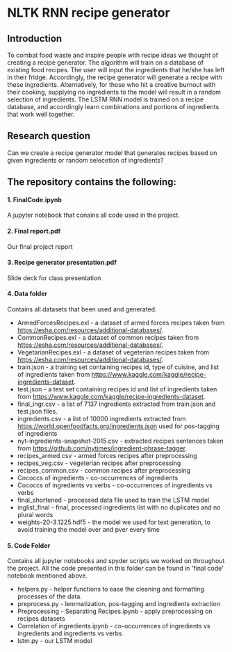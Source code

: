 # NLTK RNN recipe generator

## Introduction
To combat food waste and inspire people with recipe ideas we thought of creating a recipe generator. The algorithm will train on a database of existing food recipes. The user will input the ingredients that he/she has left in their fridge. Accordingly, the recipe generator will generate a recipe with these ingredients. Alternatively, for those who hit a creative burnout with their cooking, supplying no ingredients to the model will result in a random selection of ingredients. The LSTM RNN model is trained on a recipe database, and accordingly learn combinations and portions of ingredients that work well together. 

 
## Research question
Can we create a recipe generator model that generates recipes based on given ingredients or random selecetion of ingredients?


## The repository contains the following:

#### 1. FinalCode.ipynb
A jupyter notebook that conains all code used in the project. 

#### 2. Final report.pdf
Our final project report 

#### 3. Recipe generator presentation.pdf
Slide deck for class presentation

#### 4. Data folder
Contains all datasets that been used and generated.
- ArmedForcesRecipes.exl - a dataset of armed forces recipes taken from https://esha.com/resources/additional-databases/.
- CommonRecipes.exl - a dataset of common recipes taken from https://esha.com/resources/additional-databases/.
- VegetarianRecipes.exl - a dataset of vegeterian recipes taken from https://esha.com/resources/additional-databases/.
- train.json - a training set containing recipes id, type of cuisine, and list of ingredients taken from https://www.kaggle.com/kaggle/recipe-ingredients-dataset.
- test.json - a test set containing recipes id and list of ingredients taken from https://www.kaggle.com/kaggle/recipe-ingredients-dataset.
- final_ingr.csv - a list of 7137 ingredients extracted from train.json and test.json files.
- ingredients.csv - a list of 10000 ingredients extracted from https://world.openfoodfacts.org/ingredients.json used for pos-tagging of ingredients
- nyt-ingredients-snapshot-2015.csv - extracted recipes sentences taken from https://github.com/nytimes/ingredient-phrase-tagger.
- recipes_armed.csv - armed forces recipes after preprocessing
- recipes_veg.csv - vegeterian recipes after preprocessing
- recipes_common.csv - common recipes after preprocessing
- Cococcs of ingredients - co-occurrences of ingredients 
- Cococcs of ingredients vs verbs - co-occurrences of ingredients vs verbs
- final_shortened - processed data file used to train the LSTM model
- inglist_final - final, processed ingredients list with no duplicates and no plural words
- weights-20-3.1225.hdf5 - the model we used for text generation, to avoid training the model over and pver every time

#### 5. Code Folder
Contains all jupyter notebooks and spyder scripts we worked on throughout the project. All the code presented in this folder can be found in 'final code' notebook mentioned above.
- helpers.py - helper functions to ease the cleaning and formatting processes of the data.
- preprocess.py - lemmatization, pos-tagging and ingredients extraction 
- Preprocessing - Separating Recipes.ipynb - apply preprocessing on recipes datasets
- Correlation of ingredients.ipynb - co-occurrences of ingredients vs ingredients and ingredients vs verbs
- lstm.py - our LSTM model 
